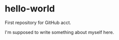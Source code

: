 # hello-world
First repository for GitHub acct.


I'm supposed to write something about myself here.

